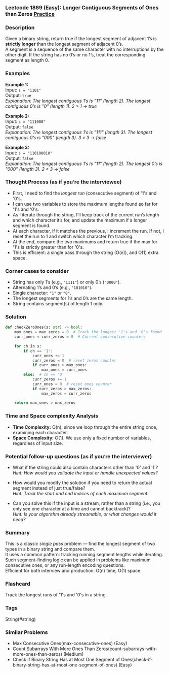 ### Leetcode 1869 (Easy): Longer Contiguous Segments of Ones than Zeros [Practice](https://leetcode.com/problems/longer-contiguous-segments-of-ones-than-zeros)

### Description  
Given a binary string, return true if the longest segment of adjacent 1’s is **strictly longer** than the longest segment of adjacent 0’s.  
A segment is a sequence of the same character with no interruptions by the other digit. If the string has no 0’s or no 1’s, treat the corresponding segment as length 0.

### Examples  

**Example 1:**  
Input: `s = "1101"`  
Output: `true`  
*Explanation: The longest contiguous 1’s is "11" (length 2). The longest contiguous 0’s is "0" (length 1). 2 > 1 → true*

**Example 2:**  
Input: `s = "111000"`  
Output: `false`  
*Explanation: The longest contiguous 1’s is "111" (length 3). The longest contiguous 0’s is "000" (length 3). 3 = 3 → false*

**Example 3:**  
Input: `s = "110100010"`  
Output: `false`  
*Explanation: The longest contiguous 1’s is "11" (length 2). The longest 0’s is "000" (length 3). 2 < 3 → false*

### Thought Process (as if you’re the interviewee)  
- First, I need to find the *longest run* (consecutive segment) of '1's and '0's.
- I can use two variables to store the maximum lengths found so far for '1's and '0's.
- As I iterate through the string, I’ll keep track of the current run’s length and which character it’s for, and update the maximum if a longer segment is found.
- At each character, if it matches the previous, I increment the run. If not, I reset the run to 1 and switch which character I’m tracking.
- At the end, compare the two maximums and return true if the max for '1's is strictly greater than for '0's.
- This is efficient: a single pass through the string (O(n)), and O(1) extra space.

### Corner cases to consider  
- String has only 1’s (e.g., `"1111"`) or only 0’s (`"0000"`).
- Alternating 1’s and 0’s (e.g., `"101010"`).
- Single character: `"1"` or `"0"`.
- The longest segments for 1’s and 0’s are the same length.
- String contains segment(s) of length 1 only.

### Solution

```python
def checkZeroOnes(s: str) -> bool:
    max_ones = max_zeros = 0  # Track the longest '1's and '0's found
    curr_ones = curr_zeros = 0  # Current consecutive counters
    
    for ch in s:
        if ch == '1':
            curr_ones += 1
            curr_zeros = 0  # reset zeros counter
            if curr_ones > max_ones:
                max_ones = curr_ones
        else:  # ch == '0'
            curr_zeros += 1
            curr_ones = 0  # reset ones counter
            if curr_zeros > max_zeros:
                max_zeros = curr_zeros
    
    return max_ones > max_zeros
```

### Time and Space complexity Analysis  

- **Time Complexity:** O(n), since we loop through the entire string once, examining each character.
- **Space Complexity:** O(1). We use only a fixed number of variables, regardless of input size.

### Potential follow-up questions (as if you’re the interviewer)  

- What if the string could also contain characters other than '0' and '1'?  
  *Hint: How would you validate the input or handle unexpected values?*

- How would you modify the solution if you need to return the actual segment instead of just true/false?  
  *Hint: Track the start and end indices of each maximum segment.*

- Can you solve this if the input is a stream, rather than a string (i.e., you only see one character at a time and cannot backtrack)?  
  *Hint: Is your algorithm already streamable, or what changes would it need?*

### Summary
This is a classic *single pass* problem — find the longest segment of two types in a binary string and compare them.  
It uses a common pattern: tracking running segment lengths while iterating.  
Such segment-finding logic can be applied in problems like maximum consecutive ones, or any run-length encoding questions.  
Efficient for both interview and production: O(n) time, O(1) space.


### Flashcard
Track the longest runs of '1's and '0's in a string.

### Tags
String(#string)

### Similar Problems
- Max Consecutive Ones(max-consecutive-ones) (Easy)
- Count Subarrays With More Ones Than Zeros(count-subarrays-with-more-ones-than-zeros) (Medium)
- Check if Binary String Has at Most One Segment of Ones(check-if-binary-string-has-at-most-one-segment-of-ones) (Easy)